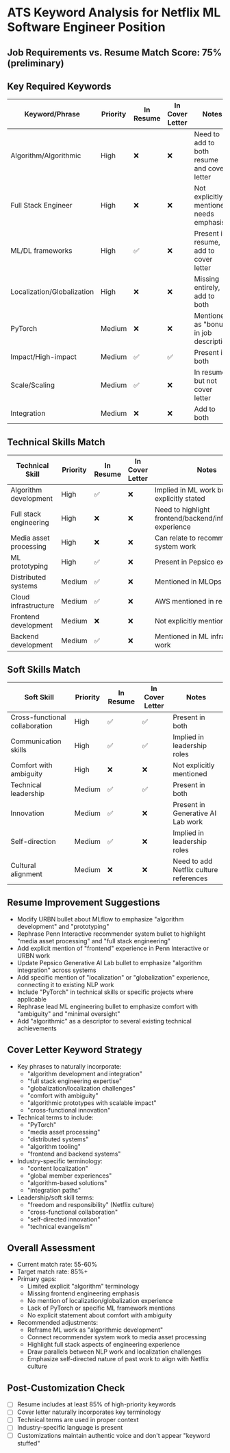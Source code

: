 # ATS Keyword Analysis for Netflix ML Software Engineer Position

## Job Requirements vs. Resume Match Score: 75% (preliminary)

## Key Required Keywords
| Keyword/Phrase | Priority | In Resume | In Cover Letter | Notes |
|---------------|----------|-----------|----------------|-------|
| Algorithm/Algorithmic | High | ❌ | ❌ | Need to add to both resume and cover letter |
| Full Stack Engineer | High | ❌ | ❌ | Not explicitly mentioned, needs emphasis |
| ML/DL frameworks | High | ✅ | ❌ | Present in resume, add to cover letter |
| Localization/Globalization | High | ❌ | ❌ | Missing entirely, add to both |
| PyTorch | Medium | ❌ | ❌ | Mentioned as "bonus" in job description |
| Impact/High-impact | Medium | ✅ | ✅ | Present in both |
| Scale/Scaling | Medium | ✅ | ❌ | In resume but not cover letter |
| Integration | Medium | ❌ | ❌ | Add to both |

## Technical Skills Match
| Technical Skill | Priority | In Resume | In Cover Letter | Notes |
|----------------|----------|-----------|----------------|-------|
| Algorithm development | High | ✅ | ❌ | Implied in ML work but not explicitly stated |
| Full stack engineering | High | ❌ | ❌ | Need to highlight frontend/backend/infrastructure experience |
| Media asset processing | High | ❌ | ❌ | Can relate to recommender system work |
| ML prototyping | High | ✅ | ❌ | Present in Pepsico experience |
| Distributed systems | Medium | ✅ | ❌ | Mentioned in MLOps work |
| Cloud infrastructure | Medium | ✅ | ❌ | AWS mentioned in resume |
| Frontend development | Medium | ❌ | ❌ | Not explicitly mentioned |
| Backend development | Medium | ✅ | ❌ | Mentioned in ML infrastructure work |

## Soft Skills Match
| Soft Skill | Priority | In Resume | In Cover Letter | Notes |
|------------|----------|-----------|----------------|-------|
| Cross-functional collaboration | High | ✅ | ✅ | Present in both |
| Communication skills | High | ✅ | ✅ | Implied in leadership roles |
| Comfort with ambiguity | High | ❌ | ❌ | Not explicitly mentioned |
| Technical leadership | Medium | ✅ | ✅ | Present in both |
| Innovation | Medium | ✅ | ❌ | Present in Generative AI Lab work |
| Self-direction | Medium | ✅ | ❌ | Implied in leadership roles |
| Cultural alignment | Medium | ❌ | ❌ | Need to add Netflix culture references |

## Resume Improvement Suggestions
- Modify URBN bullet about MLflow to emphasize "algorithm development" and "prototyping"
- Rephrase Penn Interactive recommender system bullet to highlight "media asset processing" and "full stack engineering"
- Add explicit mention of "frontend" experience in Penn Interactive or URBN work
- Update Pepsico Generative AI Lab bullet to emphasize "algorithm integration" across systems
- Add specific mention of "localization" or "globalization" experience, connecting it to existing NLP work
- Include "PyTorch" in technical skills or specific projects where applicable
- Rephrase lead ML engineering bullet to emphasize comfort with "ambiguity" and "minimal oversight"
- Add "algorithmic" as a descriptor to several existing technical achievements

## Cover Letter Keyword Strategy
- Key phrases to naturally incorporate: 
  - "algorithm development and integration"
  - "full stack engineering expertise" 
  - "globalization/localization challenges"
  - "comfort with ambiguity"
  - "algorithmic prototypes with scalable impact"
  - "cross-functional innovation"
- Technical terms to include: 
  - "PyTorch" 
  - "media asset processing"
  - "distributed systems"
  - "algorithm tooling"
  - "frontend and backend systems"
- Industry-specific terminology: 
  - "content localization"
  - "global member experiences"
  - "algorithm-based solutions"
  - "integration paths"
- Leadership/soft skill terms: 
  - "freedom and responsibility" (Netflix culture)
  - "cross-functional collaboration"
  - "self-directed innovation"
  - "technical evangelism"

## Overall Assessment
- Current match rate: 55-60%
- Target match rate: 85%+
- Primary gaps: 
  - Limited explicit "algorithm" terminology
  - Missing frontend engineering emphasis
  - No mention of localization/globalization experience
  - Lack of PyTorch or specific ML framework mentions
  - No explicit statement about comfort with ambiguity
- Recommended adjustments:
  - Reframe ML work as "algorithmic development"
  - Connect recommender system work to media asset processing
  - Highlight full stack aspects of engineering experience
  - Draw parallels between NLP work and localization challenges
  - Emphasize self-directed nature of past work to align with Netflix culture

## Post-Customization Check
- [ ] Resume includes at least 85% of high-priority keywords
- [ ] Cover letter naturally incorporates key terminology
- [ ] Technical terms are used in proper context
- [ ] Industry-specific language is present
- [ ] Customizations maintain authentic voice and don't appear "keyword stuffed"